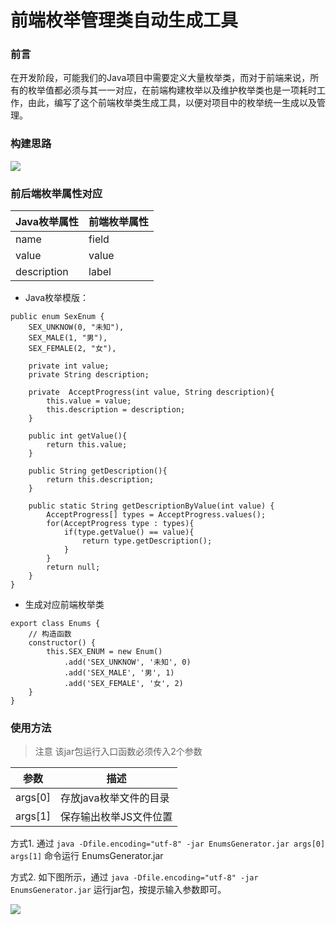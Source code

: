 # 前端枚举管理类自动生成工具

### 前言
在开发阶段，可能我们的Java项目中需要定义大量枚举类，而对于前端来说，所有的枚举值都必须与其一一对应，在前端构建枚举以及维护枚举类也是一项耗时工作，由此，编写了这个前端枚举类生成工具，以便对项目中的枚举统一生成以及管理。

### 构建思路
![](https://dingfeng-blog.oss-cn-beijing.aliyuncs.com/enumsGenerator/%E6%88%AA%E5%B1%8F2021-09-11%20%E4%B8%8B%E5%8D%883.17.17.png)

### 前后端枚举属性对应
|  Java枚举属性   | 前端枚举属性  |
|  ----  | ----  |
| name  | field |
| value  | value |
| description  | label |
* Java枚举模版：
```
public enum SexEnum {
    SEX_UNKNOW(0, "未知"),
    SEX_MALE(1, "男"),
    SEX_FEMALE(2, "女"),
	
    private int value;
    private String description;

    private  AcceptProgress(int value, String description){
        this.value = value;
        this.description = description;
    }

    public int getValue(){
        return this.value;
    }
    
    public String getDescription(){
        return this.description;
    }
    
    public static String getDescriptionByValue(int value) {
    	AcceptProgress[] types = AcceptProgress.values();
        for(AcceptProgress type : types){
            if(type.getValue() == value){
                return type.getDescription();
            }
        }
        return null;
    }
}
```
* 生成对应前端枚举类
```
export class Enums {
    // 构造函数
    constructor() {
        this.SEX_ENUM = new Enum()
            .add('SEX_UNKNOW', '未知', 0)
            .add('SEX_MALE', '男', 1)
            .add('SEX_FEMALE', '女', 2)
    }
}
```

### 使用方法
> 注意 该jar包运行入口函数必须传入2个参数  

|  参数   | 描述  |
   |  ----  | ----  |
| args[0]  | 存放java枚举文件的目录 |
| args[1]  | 保存输出枚举JS文件位置 |

方式1. 通过 `java -Dfile.encoding="utf-8" -jar EnumsGenerator.jar args[0] args[1]` 命令运行 EnumsGenerator.jar  

方式2. 如下图所示，通过 `java -Dfile.encoding="utf-8" -jar EnumsGenerator.jar` 运行jar包，按提示输入参数即可。

![](https://dingfeng-blog.oss-cn-beijing.aliyuncs.com/enumsGenerator/%E6%88%AA%E5%B1%8F2021-09-11%20%E4%B8%8B%E5%8D%882.32.30.png)